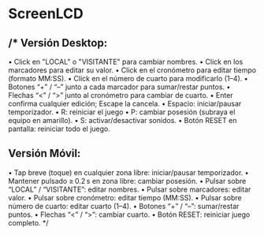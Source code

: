 # ScreenLCD

/*
  Versión Desktop:
  ----------------
  • Click en "LOCAL" o "VISITANTE" para cambiar nombres.
  • Click en los marcadores para editar su valor.
  • Click en el cronómetro para editar tiempo (formato MM:SS).
  • Click en el número de cuarto para modificarlo (1–4).
  • Botones “+” / “–” junto a cada marcador para sumar/restar puntos.
  • Flechas “<” / “>” junto al cronómetro para cambiar de cuarto.
  • Enter confirma cualquier edición; Escape la cancela.
  • Espacio: iniciar/pausar temporizador.
  • R: reiniciar el juego
  • P: cambiar posesión (subraya el equipo en amarillo).
  • S: activar/desactivar sonidos.
  • Botón RESET en pantalla: reiniciar todo el juego.

  Versión Móvil:
  --------------
  • Tap breve (toque) en cualquier zona libre: iniciar/pausar temporizador.
  • Mantener pulsado ≥ 0.2 s en zona libre: cambiar posesión.
  • Pulsar sobre “LOCAL” / “VISITANTE”: editar nombres.
  • Pulsar sobre marcadores: editar valor.
  • Pulsar sobre cronómetro: editar tiempo (MM:SS).
  • Pulsar sobre número de cuarto: editar cuarto (1–4).
  • Botones “+” / “–”: sumar/restar puntos.
  • Flechas “<” / “>”: cambiar cuarto.
  • Botón RESET: reiniciar juego completo.
*/
